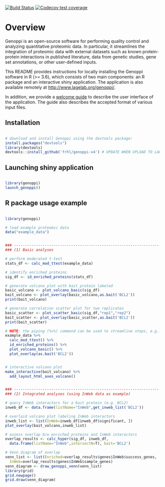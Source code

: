 
<!-- badges: start -->
[![Build Status](https://travis-ci.com/frhl/genoppi-v4.svg?branch=master)](https://travis-ci.com/frhl/genoppi-v4)
[![Codecov test coverage](https://codecov.io/gh/frhl/genoppi-v4/branch/master/graph/badge.svg)](https://codecov.io/gh/frhl/genoppi-v4?branch=master)
<!-- badges: end -->



# Overview

Genoppi is an open-source software for performing quality control and analyzing quantitative proteomic data. In particular, it streamlines the integration of proteomic data with external datasets such as known protein-protein interactions in published literature, data from genetic studies, gene set annotations, or other user-defined inputs.

This README provides instructions for locally installing the Genoppi software in R (>= 3.6), which consists of two main components: an R package and an interactive shiny application. The application is also available remotely at <http://www.lagelab.org/genoppi/>.

In addition, we provide a [welcome guide](inst/shiny-examples/myapp/www/welcome_guide_200415.pdf) to describe the user interface of the application. The guide also describes the accepted format of various input files.


## Installation

```R

# download and install Genoppi using the devtools package:
install.packages("devtools")
library(devtools)
devtools::install_github('frhl/genoppi-v4') # UPDATE WHEN UPLOAD TO LAGELAB

```

## Launching shiny application

```R

library(genoppi)
launch_genoppi()

```

## R package usage example

```R

library(genoppi)

# load example proteomic data
data("example_data")


### ------------------------------------------------------------------
### (1) Basic analyses

# perform moderated t-test
stats_df <- calc_mod_ttest(example_data)

# identify enriched proteins
sig_df <- id_enriched_proteins(stats_df)

# generate volcano plot with bait protein labeled
basic_volcano <- plot_volcano_basic(sig_df)
bait_volcano <- plot_overlay(basic_volcano,as.bait('BCL2'))
print(bait_volcano)

# generate correlation scatter plot for two replicates
basic_scatter <- plot_scatter_basic(sig_df,"rep1","rep2")
bait_scatter <- plot_overlay(basic_scatter,as.bait('BCL2'))
print(bait_scatter)

# NOTE: the piping (%>%) command can be used to streamline steps, e.g.: 
example_data %>%
  calc_mod_ttest() %>%
  id_enriched_proteins() %>%
  plot_volcano_basic() %>%
  plot_overlay(as.bait('BCL2'))


# interactive volcano plot
make_interactive(bait_volcano) %>%
  add_layout_html_axes_volcano()


### ------------------------------------------------------------------
### (2) Integrated analyses (using InWeb data as example)

# query InWeb interactors for a bait protein (e.g. BCL2)
inweb_df <- data.frame(listName="InWeb",get_inweb_list('BCL2'))

# overlaid volcano plot labeling InWeb interactors
inweb_list <- list(InWeb=inweb_df[inweb_df$significant, ])
plot_overlay(bait_volcano,inweb_list)

# assess overlap b/w enriched proteins and InWeb interactors
overlap_results <- calc_hyper(sig_df, inweb_df,
  data.frame(listName="InWeb",intersectN=T), bait='BCL2')

# Venn diagram of overlap
venn_list <- list(Enriched=overlap_results$genes$InWeb$success_genes,
  InWeb=overlap_results$genes$InWeb$sample_genes)
venn_diagram <- draw_genoppi_venn(venn_list)
library(grid)
grid.newpage()
grid.draw(venn_diagram)

```

